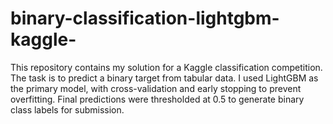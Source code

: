 # binary-classification-lightgbm-kaggle-
This repository contains my solution for a Kaggle classification competition. The task is to predict a binary target from tabular data. I used LightGBM as the primary model, with cross-validation and early stopping to prevent overfitting. Final predictions were thresholded at 0.5 to generate binary class labels for submission.
